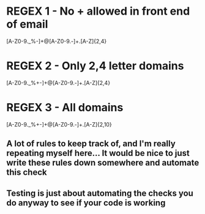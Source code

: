 # REGEX 1 - No + allowed in front end of email
[A-Z0-9._%-]+@[A-Z0-9.-]+\.[A-Z]{2,4}

# REGEX 2 - Only 2,4 letter domains
[A-Z0-9._%+-]+@[A-Z0-9.-]+\.[A-Z]{2,4}

# REGEX 3 - All domains
[A-Z0-9._%+-]+@[A-Z0-9.-]+\.[A-Z]{2,10}

## A lot of rules to keep track of, and I'm really repeating myself here... It would be nice to just write these rules down somewhere and automate this check
## Testing is just about automating the checks you do anyway to see if your code is working
